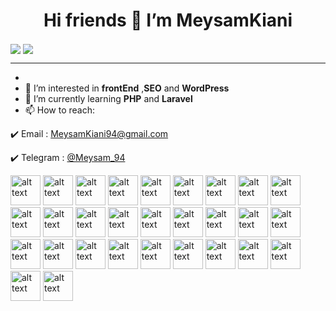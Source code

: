<h1 align="center" dir="auto">Hi friends 👋 I’m <strong>MeysamKiani</strong></h1>


<a href="https://github.com/meysamWeb">
<img align="center" src="https://github-readme-stats.vercel.app/api?username=meysamWeb&show_icons=true&count_private=true&include_all_commits=true&theme=dracula" /></a>

<a href="https://github.com/meysamWeb">
<img align="center" src="https://github-readme-stats.vercel.app/api/top-langs/?username=meysamWeb&theme=dracula" />
</a>


<hr>

- 
- 👀 I’m interested in <strong>frontEnd</strong> ,<strong>SEO</strong> and <strong>WordPress</strong>
- 🌱 I’m currently learning <strong>PHP</strong> and <strong>Laravel</strong>
- 📫 How to reach:

 <p dir="auto"> ✔️ Email : <a href="mailto:meysamkiani94@gmail.com">MeysamKiani94@gmail.com</a></p>
 <p dir="auto"> ✔️ Telegram : <a href="https://t.me/Meysam_94" rel="nofollow">@Meysam_94</a></p>
 
 
 <p dir="auto"><a href="https://www.adobe.com/products/photoshop.html" rel="nofollow"><img src="https://user-images.githubusercontent.com/9213496/100453274-f6af9e00-30cf-11eb-9007-d7264c399f8f.png" alt="alt text" width="48" height="48" style="max-width: 100%;"></a>
<a href="https://developer.android.com/studio" rel="nofollow"><img src="https://user-images.githubusercontent.com/9213496/100454663-9a9a4900-30d2-11eb-8e49-8949f91033f2.png" alt="alt text" width="48" height="48" style="max-width: 100%;"></a>
<a href="https://azure.microsoft.com/en-us/" rel="nofollow"><img src="https://user-images.githubusercontent.com/9213496/100453281-f8796180-30cf-11eb-8713-5d46659acf9a.png" alt="alt text" width="48" height="48" style="max-width: 100%;"></a>
<a href="https://cakebuild.net/" rel="nofollow"><img src="https://user-images.githubusercontent.com/9213496/100454668-9c640c80-30d2-11eb-8a65-40433fdf733a.png" alt="alt text" width="48" height="48" style="max-width: 100%;"></a>
<a href="https://www.techsmith.com/video-editor.html" rel="nofollow"><img src="https://user-images.githubusercontent.com/9213496/100453284-f911f800-30cf-11eb-8891-c4103abda810.png" alt="alt text" width="48" height="48" style="max-width: 100%;"></a>
<a href="https://docs.microsoft.com/en-us/dotnet/csharp/" rel="nofollow"><img src="https://user-images.githubusercontent.com/9213496/100454535-5444ea00-30d2-11eb-8047-a98c45bf2a50.png" alt="alt text" width="48" height="48" style="max-width: 100%;"></a>
<a href="https://www.debian.org/" rel="nofollow"><img src="https://user-images.githubusercontent.com/9213496/100453290-fa432500-30cf-11eb-9793-f6abaa0ef8e8.png" alt="alt text" width="48" height="48" style="max-width: 100%;"></a>
<a href="https://git-scm.com" rel="nofollow"><img src="https://user-images.githubusercontent.com/9213496/100453292-fadbbb80-30cf-11eb-9730-f16051fe2e2f.png" alt="alt text" width="48" height="48" style="max-width: 100%;"></a>
<a href="https://github.com"><img src="https://user-images.githubusercontent.com/9213496/100454737-c289ac80-30d2-11eb-8dfd-186678751153.png" alt="alt text" width="48" height="48" style="max-width: 100%;"></a>
<a href="https://github.com/HandyOrg"><img src="https://user-images.githubusercontent.com/9213496/100454706-b3a2fa00-30d2-11eb-9e6d-8d4d8f3a4e44.png" alt="alt text" width="48" height="48" style="max-width: 100%;"></a>
<a href="https://www.java.com/en/" rel="nofollow"><img src="https://user-images.githubusercontent.com/9213496/100453302-fc0ce880-30cf-11eb-865f-d20c961f7997.png" alt="alt text" width="48" height="48" style="max-width: 100%;"></a>
<a href="https://www.kali.org/" rel="nofollow"><img src="https://user-images.githubusercontent.com/9213496/100453307-fca57f00-30cf-11eb-9eaf-16fe03f3f611.png" alt="alt text" width="48" height="48" style="max-width: 100%;"></a>
<a href="https://kotlinlang.org" rel="nofollow"><img src="https://user-images.githubusercontent.com/9213496/100454537-55761700-30d2-11eb-915a-25ae7e09368e.png" alt="alt text" width="48" height="48" style="max-width: 100%;"></a>
<a href="https://www.linux.org/" rel="nofollow"><img src="https://user-images.githubusercontent.com/9213496/100453313-fd3e1580-30cf-11eb-9880-3b6b268d663c.png" alt="alt text" width="48" height="48" style="max-width: 100%;"></a>
<a href="https://www.microsoft.com/en-us/edge" rel="nofollow"><img src="https://user-images.githubusercontent.com/9213496/100454880-ffee3a00-30d2-11eb-83ff-4ee4be7dc86b.png" alt="alt text" width="48" height="48" style="max-width: 100%;"></a>
<a href="https://www.office.com/" rel="nofollow"><img src="https://user-images.githubusercontent.com/9213496/100453317-fe6f4280-30cf-11eb-8495-cf9ab170f5df.png" alt="alt text" width="48" height="48" style="max-width: 100%;"></a>
<a href="https://www.microsoft.com/en-us/sql-server/sql-server-downloads" rel="nofollow"><img src="https://user-images.githubusercontent.com/9213496/100453323-fe6f4280-30cf-11eb-87cc-f3da8af32944.png" alt="alt text" width="48" height="48" style="max-width: 100%;"></a>
<a href="https://github.com/dotnet/core"><img src="https://user-images.githubusercontent.com/9213496/100454540-560ead80-30d2-11eb-8291-225f05f267f5.png" alt="alt text" width="48" height="48" style="max-width: 100%;"></a>
<a href="https://nodejs.org/en/" rel="nofollow"><img src="https://user-images.githubusercontent.com/9213496/100453330-ffa06f80-30cf-11eb-8c71-d981220ca5be.png" alt="alt text" width="48" height="48" style="max-width: 100%;"></a>
<a href="https://www.python.org/" rel="nofollow"><img src="https://user-images.githubusercontent.com/9213496/100453333-00390600-30d0-11eb-902a-dfe24b9f45de.png" alt="alt text" width="48" height="48" style="max-width: 100%;"></a>
<a href="https://www.raspberrypi.org/" rel="nofollow"><img src="https://user-images.githubusercontent.com/9213496/100453335-00d19c80-30d0-11eb-8681-d11a2c0837df.png" alt="alt text" width="48" height="48" style="max-width: 100%;"></a>
<a href="https://stackoverflow.com/" rel="nofollow"><img src="https://user-images.githubusercontent.com/9213496/100453337-00d19c80-30d0-11eb-96ed-5725a0e40fb5.png" alt="alt text" width="48" height="48" style="max-width: 100%;"></a>
<a href="https://ubuntu.com/" rel="nofollow"><img src="https://user-images.githubusercontent.com/9213496/100453338-016a3300-30d0-11eb-91e9-ae4e1b1fc9d6.png" alt="alt text" width="48" height="48" style="max-width: 100%;"></a>
<a href="https://visualstudio.microsoft.com/" rel="nofollow"><img src="https://user-images.githubusercontent.com/9213496/100453340-0202c980-30d0-11eb-86b9-c2c44c8fbfea.png" alt="alt text" width="48" height="48" style="max-width: 100%;"></a>
<a href="https://visualstudio.microsoft.com/" rel="nofollow"><img src="https://user-images.githubusercontent.com/9213496/100453343-029b6000-30d0-11eb-9f35-ddceaa73e0b1.png" alt="alt text" width="48" height="48" style="max-width: 100%;"></a>
<a href="https://visualstudio.microsoft.com/" rel="nofollow"><img src="https://user-images.githubusercontent.com/9213496/100453345-0333f680-30d0-11eb-9316-6156965bbc84.png" alt="alt text" width="48" height="48" style="max-width: 100%;"></a>
<a href="https://wordpress.org/download/" rel="nofollow"><img src="https://user-images.githubusercontent.com/9213496/100453347-03cc8d00-30d0-11eb-90f6-dde0e5a6136c.png" alt="alt text" width="48" height="48" style="max-width: 100%;"></a>
<a href="https://dotnet.microsoft.com/apps/xamarin" rel="nofollow"><img src="https://user-images.githubusercontent.com/9213496/100453351-04652380-30d0-11eb-82b7-2285ee259d96.png" alt="alt text" width="48" height="48" style="max-width: 100%;"></a>
<a href="https://docs.microsoft.com/en-us/dotnet/desktop/wpf/fundamentals/xaml?view=netdesktop-5.0" rel="nofollow"><img src="https://user-images.githubusercontent.com/9213496/100453354-04652380-30d0-11eb-87de-a577acd2f62f.png" alt="alt text" width="48" height="48" style="max-width: 100%;"></a></p>
